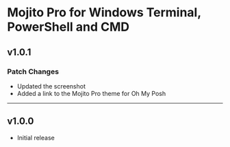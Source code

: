 # Mojito Pro for Windows Terminal, PowerShell and CMD

## v1.0.1

### Patch Changes

- Updated the screenshot
- Added a link to the Mojito Pro theme for Oh My Posh

___

## v1.0.0

- Initial release

